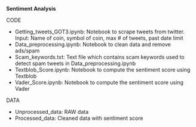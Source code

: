 **Sentiment Analysis**

CODE
- Getting_tweets_GOT3.ipynb: Notebook to scrape tweets from twitter. Input: Name of coin, symbol of coin, max # of tweets, past date limit
- Data_preprocessing.ipynb: Notebook to clean data and remove ads/spam
- Scam_keywords.txt: Text file which contains scam keywords used to detect spam tweets in Data_preprocessing.ipynb
- Textblob_Score.ipynb: Notebook to compute the sentiment score using Textblob
- Vader_Score.ipynb: Notebook to compute the sentiment score using Vader

DATA
- Unprocessed_data: RAW data 
- Processed_data: Cleaned data with sentiment score
